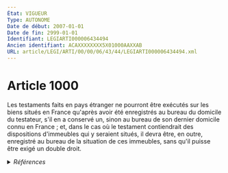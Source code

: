 ```yaml
---
État: VIGUEUR
Type: AUTONOME
Date de début: 2007-01-01
Date de fin: 2999-01-01
Identifiant: LEGIARTI000006434494
Ancien identifiant: ACAXXXXXXXX5X01000AAXXAB
URL: article/LEGI/ARTI/00/00/06/43/44/LEGIARTI000006434494.xml
---
```


<h1>Article 1000</h1>

Les testaments faits en pays étranger ne pourront être exécutés sur les biens
situés en France qu'après avoir été enregistrés au bureau du domicile du
testateur, s'il en a conservé un, sinon au bureau de son dernier domicile connu
en France ; et, dans le cas où le testament contiendrait des dispositions
d'immeubles qui y seraient situés, il devra être, en outre, enregistré au bureau
de la situation de ces immeubles, sans qu'il puisse être exigé un double droit.


<details>
  <summary><em>Références</em></summary>

  <h2>Articles faisant référence à l'article</h2>
  
  <ul>
    <li>
      <a href="https://legal.tricoteuses.fr//redirection/LEGIARTI000006434506?vers=git&vers=legifrance">Code civil - article 1001 AUTONOME VIGUEUR, en vigueur depuis le 2007-01-01</a> TXT_ASSOCIE cible
    </li>
    <li>
      <a href="https://legal.tricoteuses.fr//redirection/LEGIARTI000006284843?vers=git&vers=legifrance">LOI n° 2006-728 du 23 juin 2006 portant réforme des successions et des libéralités - article 9 ENTIEREMENT_MODIF</a> MODIFICATION cible
    </li>
    <li>
      <a href="https://legal.tricoteuses.fr//redirection/LEGIARTI000006434505?vers=git&vers=legifrance">Code civil - article 1001 AUTONOME MODIFIE, en vigueur du 1804-03-21 au 2007-01-01</a> TXT_ASSOCIE cible
    </li>
  </ul>
  
  <h2>Références faites par l'article</h2>
  
  <ul>
    <li>
      2006-06-23 MODIFICATION source <a href="https://legal.tricoteuses.fr//redirection/LEGIARTI000006284843?vers=git&vers=legifrance">LOI n° 2006-728 du 23 juin 2006 portant réforme des successions et des libéralités - article 9 ENTIEREMENT_MODIF</a>
    </li>
    <li>
      2999-01-01 TXT_ASSOCIE source <a href="https://legal.tricoteuses.fr//redirection/LEGIARTI000006434505?vers=git&vers=legifrance">Code civil - article 1001 AUTONOME MODIFIE, en vigueur du 1804-03-21 au 2007-01-01</a>
    </li>
    <li>
      CODIFICATION source Loi 1803-05-03
    </li>
  </ul>
</details>
